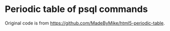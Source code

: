 Periodic table of psql commands
=================================

Original code is from https://github.com/MadeByMike/html5-periodic-table. 

